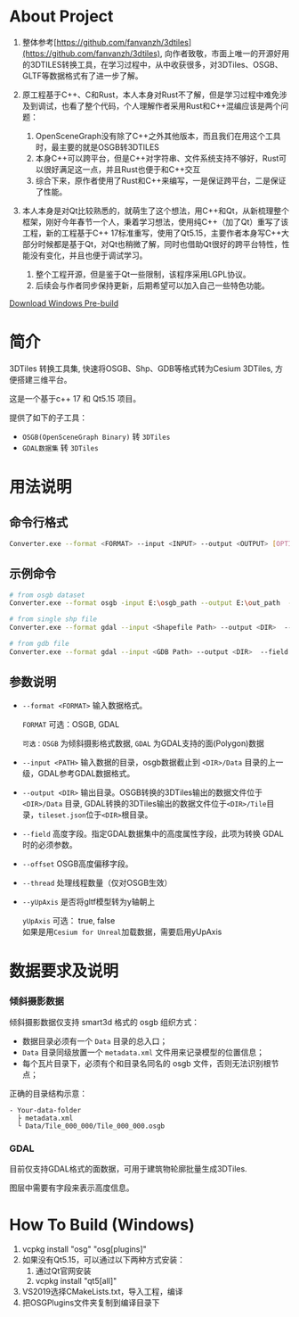 # About Project
1. 整体参考[https://github.com/fanvanzh/3dtiles](https://github.com/fanvanzh/3dtiles),  向作者致敬，市面上唯一的开源好用的3DTILES转换工具，在学习过程中，从中收获很多，对3DTiles、OSGB、GLTF等数据格式有了进一步了解。
2. 原工程基于C++、C和Rust，本人本身对Rust不了解，但是学习过程中难免涉及到调试，也看了整个代码，个人理解作者采用Rust和C++混编应该是两个问题：
   1. OpenSceneGraph没有除了C++之外其他版本，而且我们在用这个工具时，最主要的就是OSGB转3DTILES
   2. 本身C++可以跨平台，但是C++对字符串、文件系统支持不够好，Rust可以很好满足这一点，并且Rust也便于和C++交互
   3. 综合下来，原作者使用了Rust和C++来编写，一是保证跨平台，二是保证了性能。
   
3. 本人本身是对Qt比较熟悉的，就萌生了这个想法，用C++和Qt，从新梳理整个框架，刚好今年春节一个人，秉着学习想法，使用纯C++（加了Qt）重写了该工程，新的工程基于C++ 17标准重写，使用了Qt5.15，主要作者本身写C++大部分时候都是基于Qt，对Qt也稍微了解，同时也借助Qt很好的跨平台特性，性能没有变化，并且也便于调试学习。
   1. 整个工程开源，但是鉴于Qt一些限制，该程序采用LGPL协议。
   2. 后续会与作者同步保持更新，后期希望可以加入自己一些特色功能。
  
[Download Windows Pre-build](https://github.com/scially/Cesium3DTilesConverter/releases/download/V1.0/Cesium3DTilesConverter.zip)

# 简介

3DTiles 转换工具集, 快速将OSGB、Shp、GDB等格式转为Cesium 3DTiles, 方便搭建三维平台。

这是一个基于c++ 17 和 Qt5.15 项目。

提供了如下的子工具：

- `OSGB(OpenSceneGraph Binary)` 转 `3DTiles`
- `GDAL数据集` 转 `3DTiles`

# 用法说明

##  命令行格式

```sh
Converter.exe --format <FORMAT> --input <INPUT> --output <OUTPUT> [OPTIONS] 
```

## 示例命令

```sh
# from osgb dataset
Converter.exe --format osgb -input E:\osgb_path --output E:\out_path  --yUpAxis true

# from single shp file
Converter.exe --format gdal --input <Shapefile Path> --output <DIR>  --field height --layer <Shapefile Name>

# from gdb file
Converter.exe --format gdal --input <GDB Path> --output <DIR>  --field height --layer <Layer Name>
```

## 参数说明
- `--format <FORMAT>` 输入数据格式。

  `FORMAT` 可选：OSGB, GDAL

  `可选：OSGB` 为倾斜摄影格式数据, `GDAL` 为GDAL支持的面(Polygon)数据

- `--input <PATH>` 输入数据的目录，osgb数据截止到 `<DIR>/Data` 目录的上一级，GDAL参考GDAL数据格式。

- `--output <DIR>` 输出目录。OSGB转换的3DTiles输出的数据文件位于 `<DIR>/Data` 目录, GDAL转换的3DTiles输出的数据文件位于`<DIR>/Tile`目录，`tileset.json`位于`<DIR>`根目录。

- `--field` 高度字段。指定GDAL数据集中的高度属性字段，此项为转换 GDAL 时的必须参数。

- `--offset` OSGB高度偏移字段。
- `--thread` 处理线程数量（仅对OSGB生效）
- `--yUpAxis` 是否将gltf模型转为y轴朝上  
  
  `yUpAxis` 可选： true, false  
  如果是用`Cesium for Unreal`加载数据，需要启用yUpAxis
 
# 数据要求及说明

### 倾斜摄影数据

倾斜摄影数据仅支持 smart3d 格式的 osgb 组织方式：

- 数据目录必须有一个 `Data` 目录的总入口；
- `Data` 目录同级放置一个 `metadata.xml` 文件用来记录模型的位置信息；
- 每个瓦片目录下，必须有个和目录名同名的 osgb 文件，否则无法识别根节点；

正确的目录结构示意：

```
- Your-data-folder
  ├ metadata.xml
  └ Data/Tile_000_000/Tile_000_000.osgb
```

### GDAL

目前仅支持GDAL格式的面数据，可用于建筑物轮廓批量生成3DTiles.

图层中需要有字段来表示高度信息。

# How To Build (Windows)
1. vcpkg install "osg" "osg[plugins]"
2. 如果没有Qt5.15，可以通过以下两种方式安装：
   1. 通过Qt官网安装
   2. vcpkg install "qt5[all]"
3. VS2019选择CMakeLists.txt，导入工程，编译
4. 把OSGPlugins文件夹复制到编译目录下